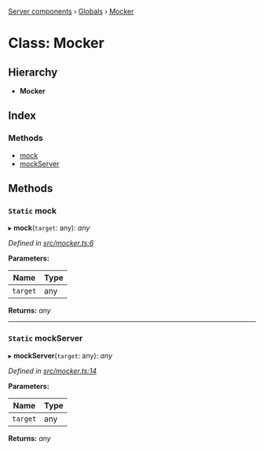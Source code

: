 [Server components](../README.md) › [Globals](../globals.md) › [Mocker](mocker.md)

# Class: Mocker

## Hierarchy

* **Mocker**

## Index

### Methods

* [mock](mocker.md#static-mock)
* [mockServer](mocker.md#static-mockserver)

## Methods

### `Static` mock

▸ **mock**(`target`: any): *any*

*Defined in [src/mocker.ts:6](https://github.com/nodulusteam/methodus.dev/blob/8d1d711/modules/platform/server/src/mocker.ts#L6)*

**Parameters:**

Name | Type |
------ | ------ |
`target` | any |

**Returns:** *any*

___

### `Static` mockServer

▸ **mockServer**(`target`: any): *any*

*Defined in [src/mocker.ts:14](https://github.com/nodulusteam/methodus.dev/blob/8d1d711/modules/platform/server/src/mocker.ts#L14)*

**Parameters:**

Name | Type |
------ | ------ |
`target` | any |

**Returns:** *any*
